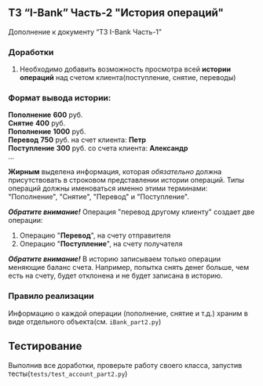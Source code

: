 ## ТЗ “I-Bank” Часть-2 "История операций"

Дополнение к документу “ТЗ I-Bank Часть-1”


### Доработки

1. Необходимо добавить возможность просмотра всей **истории операций** над счетом клиента(поступление, снятие, переводы)

### Формат вывода истории:

**Пополнение** **600** руб. \
**Снятие** **400** руб. \
**Пополнение** **1000** руб. \
**Перевод** **750** руб. на счет клиента: **Петр** \
**Поступление** **300** руб. со счета клиента: **Александр** \
...

**Жирным** выделена информация, которая _обязательно_ должна присутствовать в строковом представлении истории операций.
Типы операций должны именоваться именно этими терминами: "Пополнение", "Снятие", "Перевод" и "Поступление".

**_Обратите внимание!_** Операция "перевод другому клиенту" создает две операции:
1. Операцию "**Перевод**", на счету отправителя
2. Операцию "**Поступление**", на счету получателя

**_Обратите внимание!_** В историю записываем только операции меняющие баланс счета. Например, попытка снять денег больше, 
чем есть на счету, будет отклонена и не будет записана в историю.

### Правило реализации

Информацию о каждой операции (пополнение, снятие и т.д.) храним в виде отдельного объекта(см. `iBank_part2.py`)

## Тестирование

Выполнив все доработки, проверьте работу своего класса, запустив тесты(`tests/test_account_part2.py`)